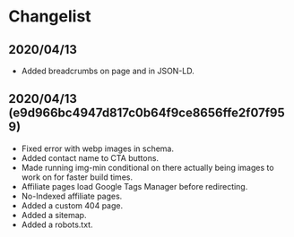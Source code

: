 Changelist
==========

## 2020/04/13

* Added breadcrumbs on page and in JSON-LD.


## 2020/04/13 (e9d966bc4947d817c0b64f9ce8656ffe2f07f959)

* Fixed error with webp images in schema.
* Added contact name to CTA buttons.
* Made running img-min conditional on there actually being images to work on for faster build times.
* Affiliate pages load Google Tags Manager before redirecting.
* No-Indexed affiliate pages.
* Added a custom 404 page.
* Added a sitemap.
* Added a robots.txt.